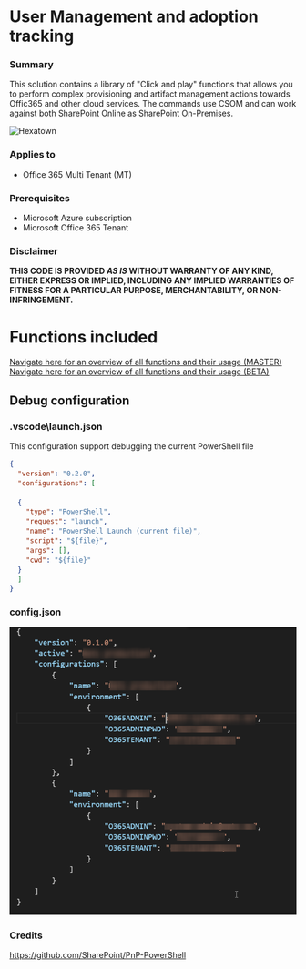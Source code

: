 # User Management and adoption tracking

### Summary ###
This solution contains a library of "Click and play" functions that allows you to perform complex provisioning and artifact management actions towards Offic365 and other cloud services. The commands use CSOM and can work against both SharePoint Online as SharePoint On-Premises.

![Hexatown](./_media/hexatown-logo-48h.png)

### Applies to ###
-  Office 365 Multi Tenant (MT)


### Prerequisites ###
- Microsoft Azure subscription
- Microsoft Office 365 Tenant

### Disclaimer ###
**THIS CODE IS PROVIDED *AS IS* WITHOUT WARRANTY OF ANY KIND, EITHER EXPRESS OR IMPLIED, INCLUDING ANY IMPLIED WARRANTIES OF FITNESS FOR A PARTICULAR PURPOSE, MERCHANTABILITY, OR NON-INFRINGEMENT.**

# Functions included #
[Navigate here for an overview of all functions and their usage (MASTER)](https://github.com/Hexatown/user-functions/tree/master/_docs)
[Navigate here for an overview of all functions and their usage (BETA)](https://github.com/Hexatown/user-functions/tree/beta/_docs)


## Debug configuration
### .vscode\launch.json

This configuration support debugging the current PowerShell file
```json
{
  "version": "0.2.0",
  "configurations": [
    
  {
    "type": "PowerShell",
    "request": "launch",
    "name": "PowerShell Launch (current file)",
    "script": "${file}",
    "args": [],
    "cwd": "${file}"
  }
  ]
}
``` 

### config.json

![](2017-04-11-19-19-00.png)
### Credits ###
https://github.com/SharePoint/PnP-PowerShell